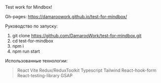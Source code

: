 Test work for Mindbox!

Gh-pages:
https://damaroowork.github.io/test-for-mindbox/

Руководство по запуску:
1. git clone https://github.com/DamarooWork/test-for-mindbox.git
2. cd test-for-mindbox
3. npm i
4. npm run start

Использованные технологии:
> React
> Vite
> Redux/ReduxToolkit
> Typescript
> Tailwind
> React-hook-form
> React-testing-library
> GSAP
